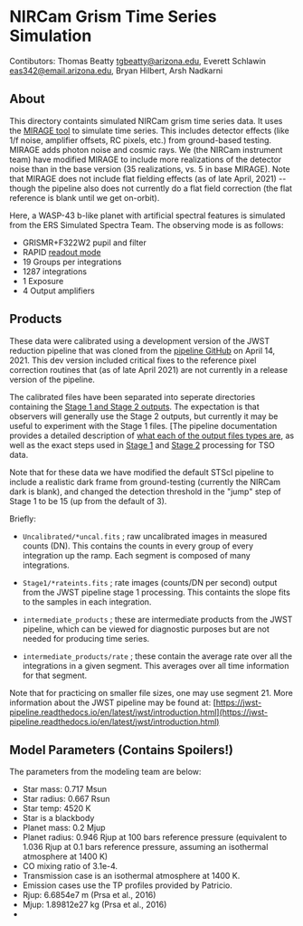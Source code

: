 # NIRCam Grism Time Series Simulation

Contibutors: Thomas Beatty [tgbeatty@arizona.edu](mailto:tgbeatty@arizona.edu), Everett Schlawin [eas342@email.arizona.edu](mailto:eas342@email.arizona.edu), Bryan Hilbert, Arsh Nadkarni

## About

This directory containts simulated NIRCam grism time series data. It uses the [MIRAGE tool](https://mirage-data-simulator.readthedocs.io) to simulate time series. This includes detector effects (like 1/f noise, amplifier offsets, RC pixels, etc.) from ground-based testing. MIRAGE adds photon noise and cosmic rays. We (the NIRCam instrument team) have modified MIRAGE to include more realizations of the detector noise than in the base version (35 realizations, vs. 5 in base MIRAGE). Note that MIRAGE does not include flat fielding effects (as of late April, 2021) -- though the pipeline also does not currently do a flat field correction (the flat reference is blank until we get on-orbit). 

Here, a WASP-43 b-like planet with artificial spectral features is simulated from the ERS Simulated Spectra Team. The observing mode is as follows:

* GRISMR+F322W2 pupil and filter
* RAPID [readout mode](https://jwst-docs.stsci.edu/near-infrared-camera/nircam-instrumentation/nircam-detector-overview/nircam-detector-readout-patterns)
* 19 Groups per integrations
* 1287 integrations
* 1 Exposure
* 4 Output amplifiers

## Products

These data were calibrated using a development version of the JWST reduction pipeline that was cloned from the [pipeline GitHub](https://github.com/spacetelescope/jwst) on April 14, 2021. This dev version included critical fixes to the reference pixel correction routines that (as of late April 2021) are not currently in a release version of the pipeline.

The calibrated files have been separated into seperate directories containing the [Stage 1 and Stage 2 outputs](https://jwst-pipeline.readthedocs.io/en/latest/jwst/data_products/stages.html). The expectation is that observers will generally use the Stage 2 outputs, but currently it may be useful to experiment with the Stage 1 files. [The pipeline documentation provides a detailed description of [what each of the output files types are](https://jwst-pipeline.readthedocs.io/en/latest/jwst/data_products/product_types.html), as well as the exact steps used in [Stage 1](https://jwst-pipeline.readthedocs.io/en/latest/jwst/pipeline/calwebb_detector1.html#calwebb-detector1) and [Stage 2](https://jwst-pipeline.readthedocs.io/en/latest/jwst/pipeline/calwebb_spec2.html#calwebb-spec2) processing for TSO data.

Note that for these data we have modified the default STScI pipeline to include a realistic dark frame from ground-testing (currently the NIRCam dark is blank), and changed the detection threshold in the "jump" step of Stage 1 to be 15 (up from the default of 3). 

Briefly:


 - `Uncalibrated/*uncal.fits` ; raw uncalibrated images in measured counts (DN). This contains the counts in every group of every integration up the ramp. Each segment is composed of many integrations.

 - `Stage1/*rateints.fits` ; rate images (counts/DN per second) output from the JWST pipeline stage 1 processing. This containts the slope fits to the samples in each integration.
 - `intermediate_products` ; these are intermediate products from the JWST pipeline, which can be viewed for diagnostic purposes but are not needed for producing time series.
 - `intermediate_products/rate` ; these contain the average rate over all the integrations in a given segment. This averages over all time information for that segment.

Note that for practicing on smaller file sizes, one may use segment 21. More information about the JWST pipeline may be found at:
[https://jwst-pipeline.readthedocs.io/en/latest/jwst/introduction.html](https://jwst-pipeline.readthedocs.io/en/latest/jwst/introduction.html)

## Model Parameters (Contains Spoilers!)

The parameters from the modeling team are below:

* Star mass: 0.717 Msun
* Star radius: 0.667 Rsun
* Star temp: 4520 K
* Star is a blackbody
* Planet mass: 0.2 Mjup
* Planet radius: 0.946 Rjup at 100 bars reference pressure (equivalent to 1.036 Rjup at 0.1 bars reference pressure, assuming an isothermal atmosphere at 1400 K)
* CO mixing ratio of 3.1e-4.
* Transmission case is an isothermal atmosphere at 1400 K.
* Emission cases use the TP profiles provided by Patricio.
* Rjup: 6.6854e7 m (Prsa et al., 2016)
* Mjup: 1.89812e27 kg (Prsa et al., 2016)
*
